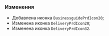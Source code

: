 ### Изменения

- Добавлена иконка `BusinessguidePrdIcon20`;
- Изменена иконка `DeliveryPrdIcon20`;
- Изменена иконка `DeliveryPrdIcon32`.

